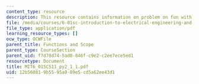 ```yaml
---
content_type: resource
description: This resource contains information on problem on fun with functions.
file: /media/courses/6-01sc-introduction-to-electrical-engineering-and-computer-science-i-spring-2011/12b560819b5595a089e5cd5a62ee43d1_MIT6_01SCS11_py2_1_1.pdf
file_type: application/pdf
learning_resource_types: []
ocw_type: OCWFile
parent_title: Functions and Scope
parent_type: CourseSection
parent_uid: f7d78d74-5ad0-846f-c9e2-c2ee7ece5ed1
resourcetype: Document
title: MIT6_01SCS11_py2_1_1.pdf
uid: 12b56081-9b55-95a0-89e5-cd5a62ee43d1
---
```

